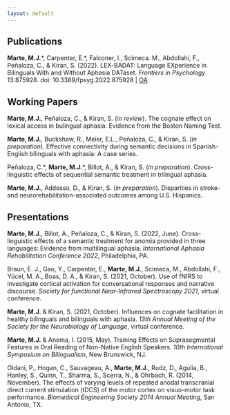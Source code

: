 ```yaml
---
layout: default
---
```

## Publications
**Marte, M.J.**\*, Carpenter, E.\*, Falconer, I., Scimeca. M., Abdollahi, F., Peñaloza, C., & Kiran, S. (2022). LEX-BADAT: Language EXperience in Bilinguals With and Without Aphasia DATaset. _Frontiers in Psychology_. 13:875928. doi: 10.3389/fpsyg.2022.875928 | [OA]([url](https://www.frontiersin.org/articles/10.3389/fpsyg.2022.875928/full))

## Working Papers
**Marte, M.J.**, Peñaloza, C., & Kiran, S. (_in review_). The cognate effect on lexical access in bulingual aphasia: Evidence from the Boston Naming Test.

**Marte, M.J.**, Buckshaw, R., Meier, E.L., Peñaloza, C., & Kiran, S. (_in preparation_). Effective connectivity during semantic decisions in Spanish-English bilinguals with aphasia: A case series.

Peñaloza, C.\*, **Marte, M.J.**\*, Billot, A., & Kiran, S. (_in preparation_). Cross-linguistic effects of sequential semantic treatment in trilingual aphasia.

**Marte, M.J.**, Addesso, D., & Kiran, S. (_in preparation_). Disparities in stroke- and neurorehabilitation-associated outcomes among U.S. Hispanics.

## Presentations
**Marte, M.J.**, Billot, A., Peñaloza, C., & Kiran, S. (2022, June). Cross-linguistic effects of a semantic treatment for anomia provided in three languages: Evidence from multilingual aphasia. _International Aphasia Rehabilitation Conference 2022_, Philadelphia, PA.

Braun, E. J., Gao, Y., Carpenter, E., **Marte, M.J.**, Scimeca, M., Abdollahi, F., Yücel, M. A., Boas, D. A., \& Kiran, S. (2021, October). Use of fNIRS to investigate cortical activation for conversational responses and narrative discourse. _Society for functional Near-Infrared Spectroscopy 2021_, virtual conference.

**Marte, M.J.** & Kiran, S. (2021, October). Influences on cognate facilitation in healthy bilinguals and bilinguals with aphasia. _13th Annual Meeting of the Society for the Neurobiology of Language_, virtual conference.

**Marte, M.J.** & Anema, I. (2015, May). Training Effects on Suprasegmental Features in Oral Reading of Non-Native English Speakers. _10th International Symposium on Bilingualism_, New Brunswick, NJ.  

Oldani, P., Hogan, C., Sauvageau, A., **Marte, M.J.**, Rudz, D., Agulia, B., Hanley, S., Quinn, T., Sharma, S., Scerra, N., & Ohrbach, R. (2014, November). The effects of varying levels of repeated anodal transcranial direct current stimulation (tDCS) of the motor cortex on visuo-motor task performance. _Biomedical Engineering Society 2014 Annual Meeting_, San Antonio, TX.
